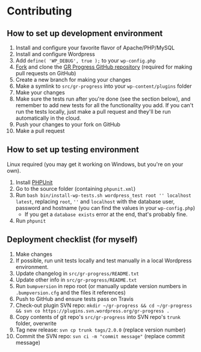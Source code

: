 Contributing
============

How to set up development environment
-------------------------------------

1. Install and configure your favorite flavor of Apache/PHP/MySQL
2. Install and configure Wordpress
3. Add `define( 'WP_DEBUG', true );` to your `wp-config.php`
4. [Fork](https://github.com/cmeeren/gr-progress/fork) and clone the
   [GR Progress GitHub repository](https://github.com/cmeeren/gr-progress)
   (required for making pull requests on GitHub)
5. Create a new branch for making your changes
6. Make a symlink to `src/gr-progress` into your `wp-content/plugins` folder
7. Make your changes
8. Make sure the tests run after you're done (see the section below), and remember
   to add new tests for all the functionality you add. If you can't run the tests locally,
   just make a pull request and they'll be run automatically in the cloud.
9. Push your changes to your fork on GitHub
10. Make a pull request

How to set up testing environment
---------------------------------

Linux required (you may get it working on Windows, but you're on your own).

1. Install [PHPUnit](https://phpunit.de)
2. Go to the source folder (containing `phpunit.xml`)
3. Run `bash bin/install-wp-tests.sh wordpress_test root '' localhost latest`, replacing `root`, `''` and `localhost`
   with the database user, password and hostname (you can find the values in your `wp-config.php`)
   * If you get a `database exists` error at the end, that's probably fine.
4. Run `phpunit`

Deployment checklist (for myself)
---------------------------------

1. Make changes
2. If possible, run unit tests locally and test manually in a local Wordpress environment.
3. Update changelog in `src/gr-progress/README.txt`
4. Update other info in `src/gr-progress/README.txt`
5. Run `bumpversion` in repo root (or manually update version numbers in `.bumpversion.cfg` and the files it references)
6. Push to GitHub and ensure tests pass on Travis
7. Check-out plugin SVN repo: `mkdir ~/gr-progress && cd ~/gr-progress && svn co https://plugins.svn.wordpress.org/gr-progress .`
8. Copy contents of git repo's `src/gr-progress` into SVN repo's `trunk` folder, overwrite
9. Tag new release: `svn cp trunk tags/2.0.0` (replace version number)
10. Commit the SVN repo: `svn ci -m "commit message"` (replace commit message)